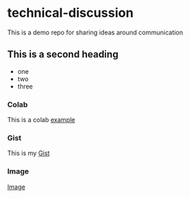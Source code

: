 # technical-discussion
This is a demo repo for sharing ideas around communication 

## This is a second heading
* one
* two
* three


### Colab
This is a colab [example](https://github.com/freakun0025/technical-discussion/blob/main/technical_docs.ipynb) 

### Gist
This is my [Gist](https://gist.github.com/freakun0025/59ee77d6517d7025d83d6128b32e7282)

### Image
[Image](https://github.com/freakun0025/technical-discussion/issues/1#issue-2056695257)
